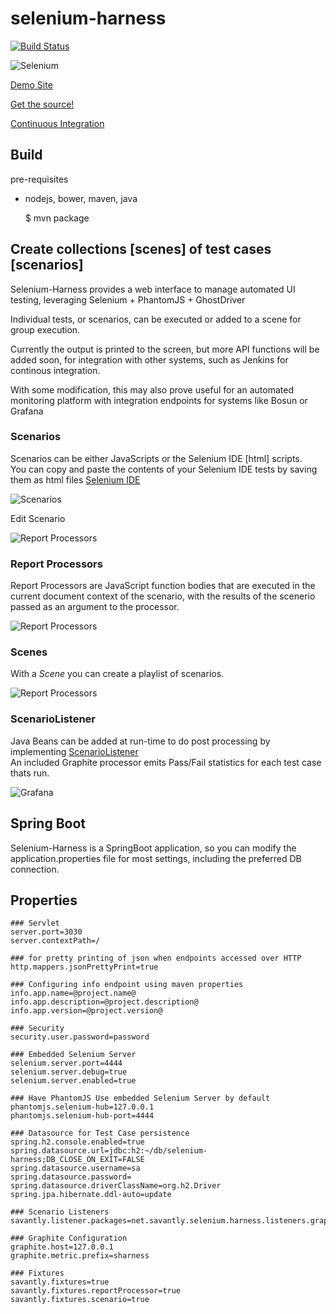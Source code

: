 # selenium-harness
[![Build Status](https://travis-ci.org/savantly-net/selenium-harness.svg?branch=master)](https://travis-ci.org/savantly-net/selenium-harness)

![Selenium](./src/main/resources/public/modules/core/img/brand/big-logo.png?raw=true)  

[Demo Site](https://selenium-harness.herokuapp.com/)  

[Get the source!](https://github.com/savantly-net/selenium-harness)  

[Continuous Integration](https://travis-ci.org/savantly-net/selenium-harness) 

## Build  
pre-requisites
* nodejs, bower, maven, java

    $ mvn package

## Create collections [scenes] of test cases [scenarios]  

Selenium-Harness provides a web interface to manage automated UI testing, leveraging Selenium + PhantomJS + GhostDriver  

Individual tests, or scenarios, can be executed or added to a scene for group execution.  

Currently the output is printed to the screen, but more API functions will be added soon, for integration with other systems, such as Jenkins for continous integration.  

With some modification, this may also prove useful for an automated monitoring platform with integration endpoints for systems like Bosun or Grafana  

### Scenarios
Scenarios can be either JavaScripts or the Selenium IDE [html] scripts.  
You can copy and paste the contents of your Selenium IDE tests by saving them as html files 
[Selenium IDE](http://www.seleniumhq.org/docs/02_selenium_ide.jsp)

![Scenarios](./screenshots/scenarioList.PNG?raw=true)  

Edit Scenario  

![Report Processors](./screenshots/editScenario.PNG?raw=true)  

### Report Processors
Report Processors are JavaScript function bodies that are executed in the current document context of the scenario, with the results of the scenerio passed as an argument to the processor.

![Report Processors](./screenshots/editReportProcessor.PNG?raw=true)  

### Scenes
With a *Scene* you can create a playlist of scenarios.

![Report Processors](./screenshots/editScene.PNG?raw=true)  

### ScenarioListener  
Java Beans can be added at run-time to do post processing by implementing [ScenarioListener](./src/main/java/net/savantly/selenium/harness/modules/scenario/ScenarioListener.java)  
An included Graphite processor emits Pass/Fail statistics for each test case thats run.  

![Grafana](./screenshots/GraphiteIntegration.PNG?raw=true)  

## Spring Boot  
Selenium-Harness is a SpringBoot application, so you can modify the application.properties file for most settings, including the preferred DB connection.



## Properties 

    ### Servlet
    server.port=3030
    server.contextPath=/
	
	### for pretty printing of json when endpoints accessed over HTTP
	http.mappers.jsonPrettyPrint=true
	
	### Configuring info endpoint using maven properties
	info.app.name=@project.name@
	info.app.description=@project.description@
	info.app.version=@project.version@
	
	### Security
	security.user.password=password
	
	### Embedded Selenium Server 
	selenium.server.port=4444
	selenium.server.debug=true
	selenium.server.enabled=true
	
	### Have PhantomJS Use embedded Selenium Server by default
	phantomjs.selenium-hub=127.0.0.1
	phantomjs.selenium-hub-port=4444
	
	### Datasource for Test Case persistence
	spring.h2.console.enabled=true
	spring.datasource.url=jdbc:h2:~/db/selenium-harness;DB_CLOSE_ON_EXIT=FALSE
	spring.datasource.username=sa
	spring.datasource.password=
	spring.datasource.driverClassName=org.h2.Driver
	spring.jpa.hibernate.ddl-auto=update

	### Scenario Listeners
	savantly.listener.packages=net.savantly.selenium.harness.listeners.graphite
	
	### Graphite Configuration
	graphite.host=127.0.0.1
	graphite.metric.prefix=sharness
	
	### Fixtures
	savantly.fixtures=true
	savantly.fixtures.reportProcessor=true
	savantly.fixtures.scenario=true
	
